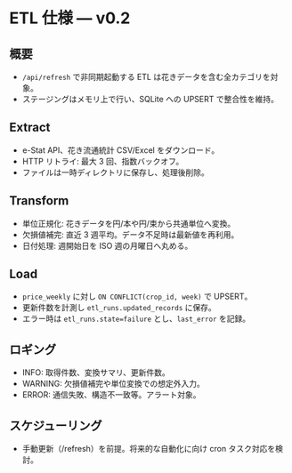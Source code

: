 # ETL 仕様 — v0.2

## 概要
- `/api/refresh` で非同期起動する ETL は花きデータを含む全カテゴリを対象。
- ステージングはメモリ上で行い、SQLite への UPSERT で整合性を維持。

## Extract
- e-Stat API、花き流通統計 CSV/Excel をダウンロード。
- HTTP リトライ: 最大 3 回、指数バックオフ。
- ファイルは一時ディレクトリに保存し、処理後削除。

## Transform
- 単位正規化: 花きデータを円/本や円/束から共通単位へ変換。
- 欠損値補完: 直近 3 週平均。データ不足時は最新値を再利用。
- 日付処理: 週開始日を ISO 週の月曜日へ丸める。

## Load
- `price_weekly` に対し `ON CONFLICT(crop_id, week)` で UPSERT。
- 更新件数を計測し `etl_runs.updated_records` に保存。
- エラー時は `etl_runs.state=failure` とし、`last_error` を記録。

## ロギング
- INFO: 取得件数、変換サマリ、更新件数。
- WARNING: 欠損値補完や単位変換での想定外入力。
- ERROR: 通信失敗、構造不一致等。アラート対象。

## スケジューリング
- 手動更新（/refresh）を前提。将来的な自動化に向け cron タスク対応を検討。
